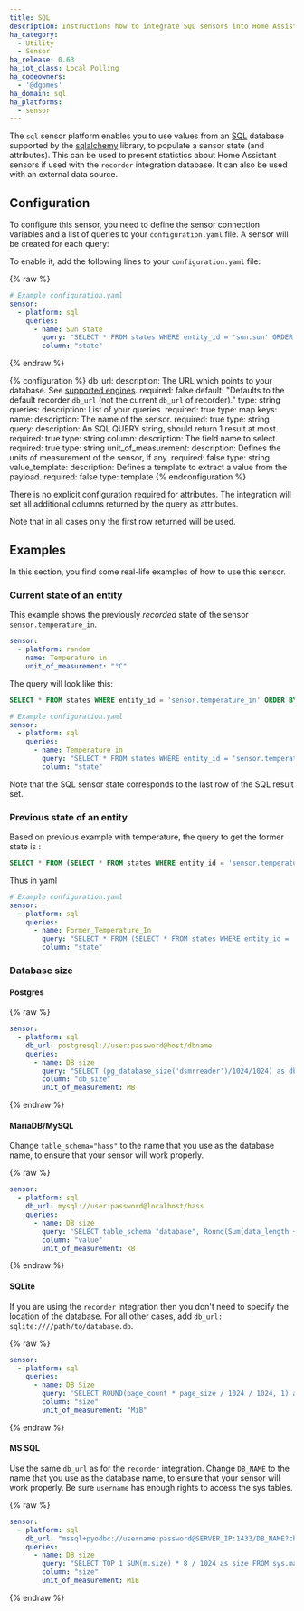 ```yaml
---
title: SQL
description: Instructions how to integrate SQL sensors into Home Assistant.
ha_category:
  - Utility
  - Sensor
ha_release: 0.63
ha_iot_class: Local Polling
ha_codeowners:
  - '@dgomes'
ha_domain: sql
ha_platforms:
  - sensor
---
```


The `sql` sensor platform enables you to use values from an [SQL](https://en.wikipedia.org/wiki/SQL) database supported by the [sqlalchemy](https://www.sqlalchemy.org) library, to populate a sensor state (and attributes).
This can be used to present statistics about Home Assistant sensors if used with the `recorder` integration database. It can also be used with an external data source.

## Configuration

To configure this sensor, you need to define the sensor connection variables and a list of queries to your `configuration.yaml` file. A sensor will be created for each query:

To enable it, add the following lines to your `configuration.yaml` file:

{% raw %}
```yaml
# Example configuration.yaml
sensor:
  - platform: sql
    queries:
      - name: Sun state
        query: "SELECT * FROM states WHERE entity_id = 'sun.sun' ORDER BY state_id DESC LIMIT 1;"
        column: "state"
```
{% endraw %}

{% configuration %}
db_url:
  description: The URL which points to your database. See [supported engines](/integrations/recorder/#custom-database-engines).
  required: false
  default: "Defaults to the default recorder `db_url` (not the current `db_url` of recorder)."
  type: string
queries:
  description: List of your queries.
  required: true
  type: map
  keys:
    name:
      description: The name of the sensor.
      required: true
      type: string
    query:
      description: An SQL QUERY string, should return 1 result at most.
      required: true
      type: string
    column:
      description: The field name to select.
      required: true
      type: string
    unit_of_measurement:
      description: Defines the units of measurement of the sensor, if any.
      required: false
      type: string
    value_template:
      description: Defines a template to extract a value from the payload.
      required: false
      type: template
{% endconfiguration %}

There is no explicit configuration required for attributes. The integration will set all additional columns returned by the query as attributes. 

Note that in all cases only the first row returned will be used.

## Examples

In this section, you find some real-life examples of how to use this sensor.

### Current state of an entity

This example shows the previously *recorded* state of the sensor `sensor.temperature_in`.

```yaml
sensor:
  - platform: random
    name: Temperature in
    unit_of_measurement: "°C"
```

The query will look like this:

```sql
SELECT * FROM states WHERE entity_id = 'sensor.temperature_in' ORDER BY state_id DESC LIMIT 1;
```

```yaml
# Example configuration.yaml
sensor:
  - platform: sql
    queries:
      - name: Temperature in
        query: "SELECT * FROM states WHERE entity_id = 'sensor.temperature_in' ORDER BY state_id DESC LIMIT 1;"
        column: "state"
```

Note that the SQL sensor state corresponds to the last row of the SQL result set.

### Previous state of an entity

Based on previous example with temperature, the query to get the former state is :
```sql
SELECT * FROM (SELECT * FROM states WHERE entity_id = 'sensor.temperature_in' ORDER BY state_id DESC LIMIT 2) two_entity ORDER BY state_id ASC LIMIT 1;
```
Thus in yaml
```yaml
# Example configuration.yaml
sensor:
  - platform: sql
    queries:
      - name: Former_Temperature_In
        query: "SELECT * FROM (SELECT * FROM states WHERE entity_id = 'sensor.temperature_in' ORDER BY state_id DESC LIMIT 2) two_entity ORDER BY state_id ASC LIMIT 1;"
        column: "state"
```

### Database size

#### Postgres

{% raw %}

```yaml
sensor:
  - platform: sql
    db_url: postgresql://user:password@host/dbname
    queries:
      - name: DB size
        query: "SELECT (pg_database_size('dsmrreader')/1024/1024) as db_size;"
        column: "db_size"
        unit_of_measurement: MB
```

{% endraw %}

#### MariaDB/MySQL

Change `table_schema="hass"` to the name that you use as the database name, to ensure that your sensor will work properly.

{% raw %}

```yaml
sensor:
  - platform: sql
    db_url: mysql://user:password@localhost/hass
    queries:
      - name: DB size
        query: 'SELECT table_schema "database", Round(Sum(data_length + index_length) / 1024, 1) "value" FROM information_schema.tables WHERE table_schema="hass" GROUP BY table_schema;'
        column: "value"
        unit_of_measurement: kB
```

{% endraw %}

#### SQLite

If you are using the `recorder` integration then you don't need to specify the location of the database. For all other cases, add `db_url: sqlite:////path/to/database.db`.

{% raw %}

```yaml
sensor:
  - platform: sql
    queries:
      - name: DB Size
        query: 'SELECT ROUND(page_count * page_size / 1024 / 1024, 1) as size FROM pragma_page_count(), pragma_page_size();'
        column: "size"
        unit_of_measurement: "MiB"
```

{% endraw %}

#### MS SQL

Use the same `db_url` as for the `recorder` integration. Change `DB_NAME` to the name that you use as the database name, to ensure that your sensor will work properly. Be sure `username` has enough rights to access the sys tables.

{% raw %}
```yaml
sensor:
  - platform: sql
    db_url: "mssql+pyodbc://username:password@SERVER_IP:1433/DB_NAME?charset=utf8&driver=FreeTDS"
    queries:
      - name: DB size
        query: "SELECT TOP 1 SUM(m.size) * 8 / 1024 as size FROM sys.master_files m INNER JOIN sys.databases d ON d.database_id=m.database_id WHERE d.name='DB_NAME';"
        column: "size"
        unit_of_measurement: MiB
```
{% endraw %}
